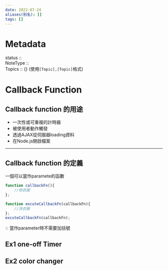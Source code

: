 ```yaml
---
date: 2022-07-24
aliases(別名): []
tags: []
---
```

# Metadata
status ::<br>
NoteType ::<br>
Topics :: {}
(使用`[Topic],[Topic]`格式)
# Callback Function

## Callback function 的用途

-   一次性或可重複的計時器
-   被使用者動作觸發
-   透過AJAX從伺服器loading資料
-   在Node.js開啟檔案

---

## Callback function 的定義

一個可以當作paramete的函數

```jsx
function callbackFn(){
	//晾衣服
};

function excuteCallbackFn(callbackFn){
	//洗衣服
};
excuteCallbackFn(callbackFn);
```

<aside> 💡 當作parameter時不需要加括號

</aside>

## Ex1 one-off Timer

## Ex2 color changer